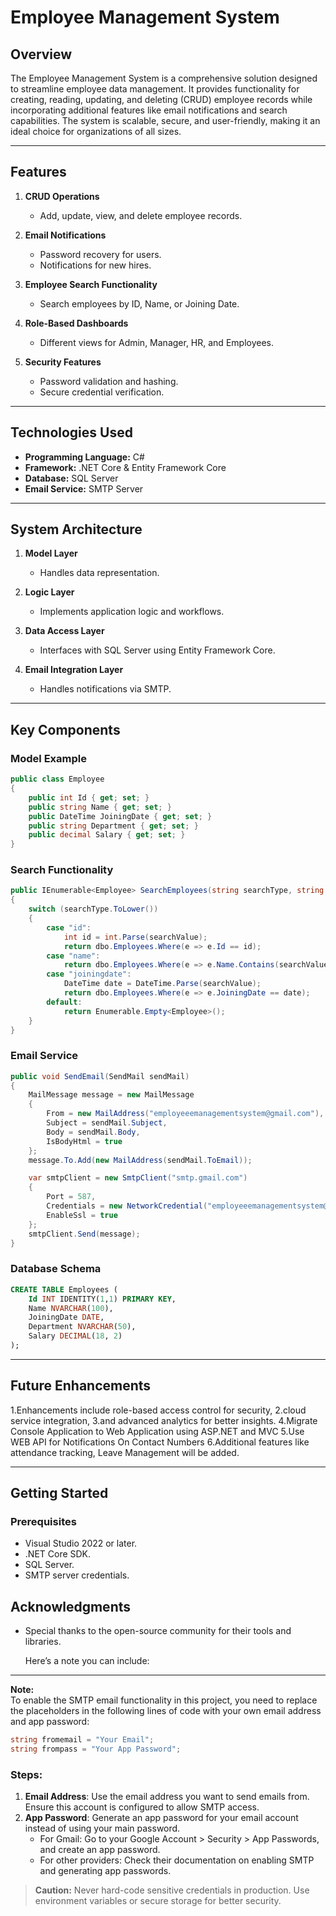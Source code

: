 # Employee Management System

## Overview
The Employee Management System is a comprehensive solution designed to streamline employee data management. It provides functionality for creating, reading, updating, and deleting (CRUD) employee records while incorporating additional features like email notifications and search capabilities. The system is scalable, secure, and user-friendly, making it an ideal choice for organizations of all sizes.

---

## Features

1. **CRUD Operations**
   - Add, update, view, and delete employee records.

2. **Email Notifications**
   - Password recovery for users.
   - Notifications for new hires.

3. **Employee Search Functionality**
   - Search employees by ID, Name, or Joining Date.

4. **Role-Based Dashboards**
   - Different views for Admin, Manager, HR, and Employees.

5. **Security Features**
   - Password validation and hashing.
   - Secure credential verification.

---

## Technologies Used

- **Programming Language:** C#
- **Framework:** .NET Core & Entity Framework Core
- **Database:** SQL Server
- **Email Service:** SMTP Server

---

## System Architecture

1. **Model Layer**
   - Handles data representation.

2. **Logic Layer**
   - Implements application logic and workflows.

3. **Data Access Layer**
   - Interfaces with SQL Server using Entity Framework Core.

4. **Email Integration Layer**
   - Handles notifications via SMTP.

---

## Key Components

### **Model Example**
```csharp
public class Employee
{
    public int Id { get; set; }
    public string Name { get; set; }
    public DateTime JoiningDate { get; set; }
    public string Department { get; set; }
    public decimal Salary { get; set; }
}
```

### **Search Functionality**
```csharp
public IEnumerable<Employee> SearchEmployees(string searchType, string searchValue)
{
    switch (searchType.ToLower())
    {
        case "id":
            int id = int.Parse(searchValue);
            return dbo.Employees.Where(e => e.Id == id);
        case "name":
            return dbo.Employees.Where(e => e.Name.Contains(searchValue));
        case "joiningdate":
            DateTime date = DateTime.Parse(searchValue);
            return dbo.Employees.Where(e => e.JoiningDate == date);
        default:
            return Enumerable.Empty<Employee>();
    }
}
```

### **Email Service**
```csharp
public void SendEmail(SendMail sendMail)
{
    MailMessage message = new MailMessage
    {
        From = new MailAddress("employeeemanagementsystem@gmail.com"),
        Subject = sendMail.Subject,
        Body = sendMail.Body,
        IsBodyHtml = true
    };
    message.To.Add(new MailAddress(sendMail.ToEmail));

    var smtpClient = new SmtpClient("smtp.gmail.com")
    {
        Port = 587,
        Credentials = new NetworkCredential("employeeemanagementsystem@gmail.com", "password"),
        EnableSsl = true
    };
    smtpClient.Send(message);
}
```

### **Database Schema**
```sql
CREATE TABLE Employees (
    Id INT IDENTITY(1,1) PRIMARY KEY,
    Name NVARCHAR(100),
    JoiningDate DATE,
    Department NVARCHAR(50),
    Salary DECIMAL(18, 2)
);
```

---

## Future Enhancements

1.Enhancements include role-based access control for security, 
2.cloud service integration,
3.and advanced analytics for better insights.
4.Migrate Console Application to Web Application using ASP.NET and MVC
5.Use WEB API for Notifications On Contact Numbers
6.Additional features like attendance tracking, Leave Management will be added.



---

## Getting Started

### Prerequisites

- Visual Studio 2022 or later.
- .NET Core SDK.
- SQL Server.
- SMTP server credentials.


## Acknowledgments

- Special thanks to the open-source community for their tools and libraries.

  Here’s a note you can include:  

---

**Note:**  
To enable the SMTP email functionality in this project, you need to replace the placeholders in the following lines of code with your own email address and app password:  

```csharp
string fromemail = "Your Email";  
string frompass = "Your App Password";  
```

### Steps:
1. **Email Address**: Use the email address you want to send emails from. Ensure this account is configured to allow SMTP access.  
2. **App Password**: Generate an app password for your email account instead of using your main password.  
   - For Gmail: Go to your Google Account > Security > App Passwords, and create an app password.  
   - For other providers: Check their documentation on enabling SMTP and generating app passwords.  

> **Caution:** Never hard-code sensitive credentials in production. Use environment variables or secure storage for better security.
